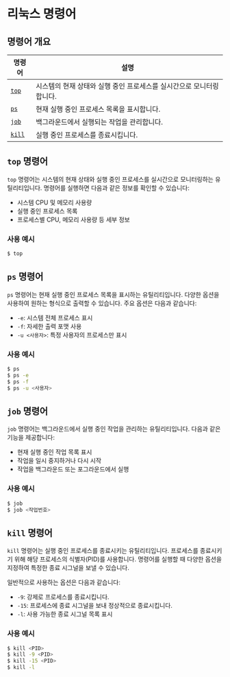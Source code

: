 # 리눅스 명령어

## 명령어 개요

| 명령어 | 설명 |
|--------|------|
| [`top`](https://ko.wikipedia.org/wiki/Top_(%EC%86%8C%ED%94%84%ED%8A%B8%EC%9B%A8%EC%96%B4)) | 시스템의 현재 상태와 실행 중인 프로세스를 실시간으로 모니터링합니다. |
| [`ps`](https://ko.wikipedia.org/wiki/Ps_(%EC%9C%A0%EB%8B%89%EC%8A%A4)) | 현재 실행 중인 프로세스 목록을 표시합니다. |
| [`job`](https://ko.wikipedia.org/wiki/Jobs_(%EC%9C%A0%EB%8B%89%EC%8A%A4)) | 백그라운드에서 실행되는 작업을 관리합니다. |
| [`kill`](https://ko.wikipedia.org/wiki/Kill_(%EB%AA%85%EB%A0%B9%EC%96%B4)) | 실행 중인 프로세스를 종료시킵니다. |

## `top` 명령어

`top` 명령어는 시스템의 현재 상태와 실행 중인 프로세스를 실시간으로 모니터링하는 유틸리티입니다. 명령어를 실행하면 다음과 같은 정보를 확인할 수 있습니다:

- 시스템 CPU 및 메모리 사용량
- 실행 중인 프로세스 목록
- 프로세스별 CPU, 메모리 사용량 등 세부 정보

### 사용 예시

```bash
$ top
```

## `ps` 명령어

`ps` 명령어는 현재 실행 중인 프로세스 목록을 표시하는 유틸리티입니다. 다양한 옵션을 사용하여 원하는 형식으로 출력할 수 있습니다. 주요 옵션은 다음과 같습니다:

- `-e`: 시스템 전체 프로세스 표시
- `-f`: 자세한 출력 포맷 사용
- `-u <사용자>`: 특정 사용자의 프로세스만 표시

### 사용 예시

```bash
$ ps
$ ps -e
$ ps -f
$ ps -u <사용자>
```

## `job` 명령어

`job` 명령어는 백그라운드에서 실행 중인 작업을 관리하는 유틸리티입니다. 다음과 같은 기능을 제공합니다:

- 현재 실행 중인 작업 목록 표시
- 작업을 일시 중지하거나 다시 시작
- 작업을 백그라운드 또는 포그라운드에서 실행

### 사용 예시

```bash
$ job
$ job <작업번호>
```

## `kill` 명령어

`kill` 명령어는 실행 중인 프로세스를 종료시키는 유틸리티입니다. 프로세스를 종료시키기 위해 해당 프로세스의 식별자(PID)를 사용합니다. 명령어를 실행할 때 다양한 옵션을 지정하여 특정한 종료 시그널을 보낼 수 있습니다.

일반적으로 사용하는 옵션은 다음과 같습니다:

- `-9`: 강제로 프로세스를 종료시킵니다.
- `-15`: 프로세스에 종료 시그널을 보내 정상적으로 종료시킵니다.
- `-l`: 사용 가능한 종료 시그널 목록 표시

### 사용 예시

```bash
$ kill <PID>
$ kill -9 <PID>
$ kill -15 <PID>
$ kill -l
```
